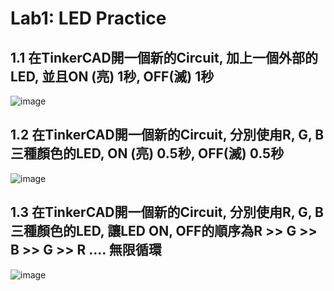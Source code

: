 # Lab1: LED Practice

## 1.1 在TinkerCAD開一個新的Circuit, 加上一個外部的LED, 並且ON (亮) 1秒, OFF(滅) 1秒

![image](https://user-images.githubusercontent.com/89304181/131235571-79e60021-7b0d-4038-820c-a6b83685e332.png)


## 1.2 在TinkerCAD開一個新的Circuit, 分別使甪R, G, B三種顏色的LED, ON (亮) 0.5秒, OFF(滅) 0.5秒

![image](https://user-images.githubusercontent.com/89304181/131235914-d55082d4-4398-4147-bfcd-c60c8a7b2821.png)




## 1.3 在TinkerCAD開一個新的Circuit, 分別使甪R, G, B三種顏色的LED, 讓LED ON, OFF的順序為R >> G >> B >> G >> R .... 無限循環

![image](https://user-images.githubusercontent.com/89304181/131235919-0cb56592-28a9-4654-857a-58efe0ec9263.png)



